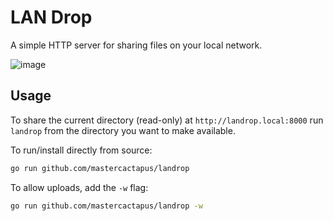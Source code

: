# LAN Drop

A simple HTTP server for sharing files on your local network.

![image](https://user-images.githubusercontent.com/595010/200705887-eb0a771d-4c1b-45a0-b3d7-f689e99a8ed3.png)

## Usage

To share the current directory (read-only) at `http://landrop.local:8000` run `landrop` from the directory you want to make available.

To run/install directly from source:

```bash
go run github.com/mastercactapus/landrop
```

To allow uploads, add the `-w` flag:

```bash
go run github.com/mastercactapus/landrop -w
```
